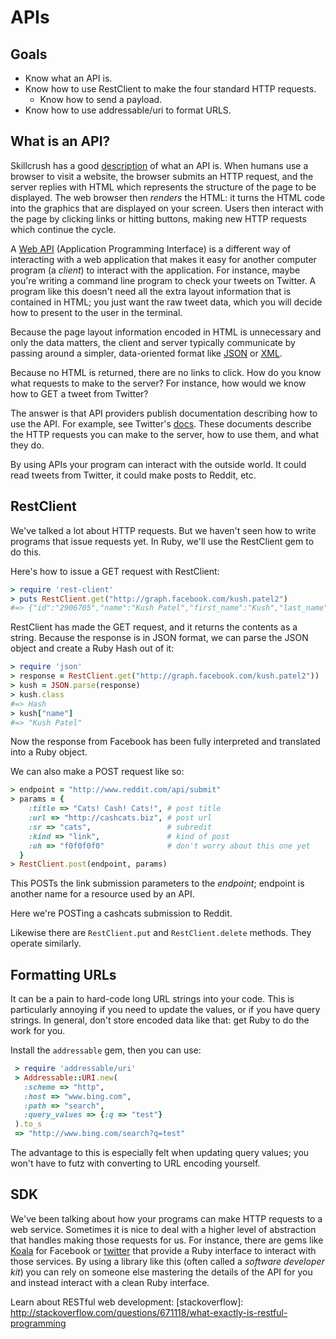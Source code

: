 # APIs

## Goals
* Know what an API is.
* Know how to use RestClient to make the four standard HTTP requests.
  * Know how to send a payload.
* Know how to use addressable/uri to format URLS.

## What is an API?
Skillcrush has a good [description][skillcrush] of what an API
is. When humans use a browser to visit a website, the browser submits
an HTTP request, and the server replies with HTML which represents the
structure of the page to be displayed. The web browser then *renders*
the HTML: it turns the HTML code into the graphics that are displayed
on your screen. Users then interact with the page by clicking links or
hitting buttons, making new HTTP requests which continue the cycle.

A [Web API][wiki-api] (Application Programming Interface) is a
different way of interacting with a web application that makes it easy
for another computer program (a *client*) to interact with the
application. For instance, maybe you're writing a command line program
to check your tweets on Twitter. A program like this doesn't need all
the extra layout information that is contained in HTML; you just want
the raw tweet data, which you will decide how to present to the user
in the terminal.

Because the page layout information encoded in HTML is unnecessary and
only the data matters, the client and server typically communicate by
passing around a simpler, data-oriented format like [JSON][wiki-JSON] or [XML][wiki-XML].

Because no HTML is returned, there are no links to click. How do you
know what requests to make to the server? For instance, how would we know
how to GET a tweet from Twitter?

The answer is that API providers publish documentation describing how
to use the API. For example, see Twitter's [docs][twitter-doc]. These
documents describe the HTTP requests you can make to the server, how
to use them, and what they do.

By using APIs your program can interact with the outside world. It
could read tweets from Twitter, it could make posts to Reddit, etc.

[skillcrush]: http://www.skillcrush.com/terms/api.html
[twitter-doc]: https://dev.twitter.com/docs/api/1.1/get/statuses/show/%3Aid
[wiki-JSON]: http://en.wikipedia.org/wiki/JSON
[wiki-XML]: http://en.wikipedia.org/wiki/Xml

## RestClient
We've talked a lot about HTTP requests. But we haven't seen how to
write programs that issue requests yet. In Ruby, we'll use the
RestClient gem to do this.

Here's how to issue a GET request with RestClient:

```ruby
> require 'rest-client'
> puts RestClient.get("http://graph.facebook.com/kush.patel2")
#=> {"id":"2906705","name":"Kush Patel","first_name":"Kush","last_name":"Patel","username":"kush.patel2","gender":"male","locale":"en_US"}
```

RestClient has made the GET request, and it returns the contents as a
string. Because the response is in JSON format, we can parse the JSON
object and create a Ruby Hash out of it:

```ruby
> require 'json'
> response = RestClient.get("http://graph.facebook.com/kush.patel2"))
> kush = JSON.parse(response)
> kush.class
#=> Hash
> kush["name"]
#=> "Kush Patel"
```

Now the response from Facebook has been fully interpreted and
translated into a Ruby object.

We can also make a POST request like so:

```ruby
> endpoint = "http://www.reddit.com/api/submit"
> params = {
    :title => "Cats! Cash! Cats!", # post title
    :url => "http://cashcats.biz", # post url
    :sr => "cats",                 # subredit
    :kind => "link",               # kind of post
    :uh => "f0f0f0f0"              # don't worry about this one yet
  }
> RestClient.post(endpoint, params)
```

This POSTs the link submission parameters to the *endpoint*; endpoint
is another name for a resource used by an API.

Here we're POSTing a cashcats submission to Reddit.

Likewise there are `RestClient.put` and `RestClient.delete`
methods. They operate similarly.

## Formatting URLs
It can be a pain to hard-code long URL strings into your code. This is
particularly annoying if you need to update the values, or if you have
query strings. In general, don't store encoded data like that: get
Ruby to do the work for you.

Install the `addressable` gem, then you can use:

```ruby
 > require 'addressable/uri'
 > Addressable::URI.new(
   :scheme => "http",
   :host => "www.bing.com",
   :path => "search",
   :query_values => {:q => "test"}
 ).to_s
 => "http://www.bing.com/search?q=test"
```

The advantage to this is especially felt when updating query values;
you won't have to futz with converting to URL encoding yourself.


## SDK

We've been talking about how your programs can make HTTP requests to a
web service. Sometimes it is nice to deal with a higher level of
abstraction that handles making those requests for us. For instance,
there are gems like [Koala][koala-github] for Facebook or
[twitter][twitter-github] that provide a Ruby interface to interact
with those services. By using a library like this (often called a
*software developer kit*) you can rely on someone else mastering the
details of the API for you and instead interact with a clean Ruby
interface.

[wiki-api]: http://en.wikipedia.org/wiki/API#Web_APIs
[koala-github]: https://github.com/arsduo/koala
[twitter-github]: https://github.com/sferik/twitter


Learn about RESTful web development:
[stackoverflow]: http://stackoverflow.com/questions/671118/what-exactly-is-restful-programming
